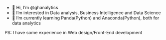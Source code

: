 - 👋 Hi, I’m @ghanalytics
- 👀 I’m interested in Data analysis, Business Intelligence and Data Science
- 🌱 I’m currently learning Panda(Python) and Anaconda(Python), both for data analytics

PS: I have some experience in Web design/Front-End development


<!---
ghazzolino/ghazzolino is a ✨ special ✨ repository because its `README.md` (this file) appears on your GitHub profile.
You can click the Preview link to take a look at your changes.
--->
